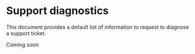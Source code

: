 # Support diagnostics

This document provides a default list of information to request to diagnose a support ticket.

Coming soon
